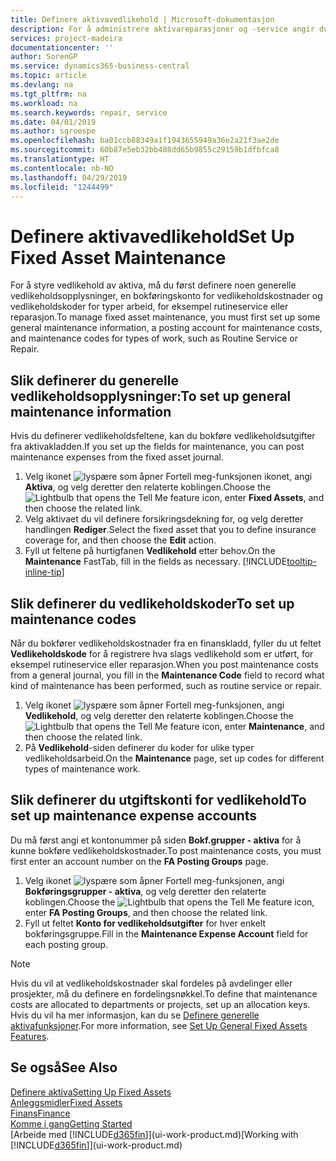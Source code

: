 ```yaml
---
title: Definere aktivavedlikehold | Microsoft-dokumentasjon
description: For å administrere aktivareparasjoner og -service angir du generelle vedlikeholdsopplysninger, koder for typen arbeid og en bokføringskonto for kost.
services: project-madeira
documentationcenter: ''
author: SorenGP
ms.service: dynamics365-business-central
ms.topic: article
ms.devlang: na
ms.tgt_pltfrm: na
ms.workload: na
ms.search.keywords: repair, service
ms.date: 04/01/2019
ms.author: sgroespe
ms.openlocfilehash: ba01ccb88349a1f1943655949a36e2a21f3ae2de
ms.sourcegitcommit: 60b87e5eb32bb408dd65b9855c29159b1dfbfca8
ms.translationtype: HT
ms.contentlocale: nb-NO
ms.lasthandoff: 04/29/2019
ms.locfileid: "1244499"
---
```

# <a name="set-up-fixed-asset-maintenance"></a><span data-ttu-id="78a10-103">Definere aktivavedlikehold</span><span class="sxs-lookup"><span data-stu-id="78a10-103">Set Up Fixed Asset Maintenance</span></span>
<span data-ttu-id="78a10-104">For å styre vedlikehold av aktiva, må du først definere noen generelle vedlikeholdsopplysninger, en bokføringskonto for vedlikeholdskostnader og vedlikeholdskoder for typer arbeid, for eksempel rutineservice eller reparasjon.</span><span class="sxs-lookup"><span data-stu-id="78a10-104">To manage fixed asset maintenance, you must first set up some general maintenance information, a posting account for maintenance costs, and maintenance codes for types of work, such as Routine Service or Repair.</span></span>

## <a name="to-set-up-general-maintenance-information"></a><span data-ttu-id="78a10-105">Slik definerer du generelle vedlikeholdsopplysninger:</span><span class="sxs-lookup"><span data-stu-id="78a10-105">To set up general maintenance information</span></span>
<span data-ttu-id="78a10-106">Hvis du definerer vedlikeholdsfeltene, kan du bokføre vedlikeholdsutgifter fra aktivakladden.</span><span class="sxs-lookup"><span data-stu-id="78a10-106">If you set up the fields for maintenance, you can post maintenance expenses from the fixed asset journal.</span></span>

1. <span data-ttu-id="78a10-107">Velg ikonet ![lyspære som åpner Fortell meg-funksjonen](media/ui-search/search_small.png "Fortell hva du vil gjøre") ikonet, angi **Aktiva**, og velg deretter den relaterte koblingen.</span><span class="sxs-lookup"><span data-stu-id="78a10-107">Choose the ![Lightbulb that opens the Tell Me feature](media/ui-search/search_small.png "Tell me what you want to do") icon, enter **Fixed Assets**, and then choose the related link.</span></span>
2. <span data-ttu-id="78a10-108">Velg aktivaet du vil definere forsikringsdekning for, og velg deretter handlingen **Rediger**.</span><span class="sxs-lookup"><span data-stu-id="78a10-108">Select the fixed asset that you to define insurance coverage for, and then choose the **Edit** action.</span></span>
3. <span data-ttu-id="78a10-109">Fyll ut feltene på hurtigfanen **Vedlikehold** etter behov.</span><span class="sxs-lookup"><span data-stu-id="78a10-109">On the **Maintenance** FastTab, fill in the fields as necessary.</span></span> [!INCLUDE[tooltip-inline-tip](includes/tooltip-inline-tip_md.md)]

## <a name="to-set-up-maintenance-codes"></a><span data-ttu-id="78a10-110">Slik definerer du vedlikeholdskoder</span><span class="sxs-lookup"><span data-stu-id="78a10-110">To set up maintenance codes</span></span>
<span data-ttu-id="78a10-111">Når du bokfører vedlikeholdskostnader fra en finanskladd, fyller du ut feltet **Vedlikeholdskode** for å registrere hva slags vedlikehold som er utført, for eksempel rutineservice eller reparasjon.</span><span class="sxs-lookup"><span data-stu-id="78a10-111">When you post maintenance costs from a general journal, you fill in the **Maintenance Code** field to record what kind of maintenance has been performed, such as routine service or repair.</span></span>

1. <span data-ttu-id="78a10-112">Velg ikonet ![lyspære som åpner Fortell meg-funksjonen](media/ui-search/search_small.png "Fortell hva du vil gjøre"), angi **Vedlikehold**, og velg deretter den relaterte koblingen.</span><span class="sxs-lookup"><span data-stu-id="78a10-112">Choose the ![Lightbulb that opens the Tell Me feature](media/ui-search/search_small.png "Tell me what you want to do") icon, enter **Maintenance**, and then choose the related link.</span></span>
2. <span data-ttu-id="78a10-113">På **Vedlikehold**-siden definerer du koder for ulike typer vedlikeholdsarbeid.</span><span class="sxs-lookup"><span data-stu-id="78a10-113">On the **Maintenance** page, set up codes for different types of maintenance work.</span></span>

## <a name="to-set-up-maintenance-expense-accounts"></a><span data-ttu-id="78a10-114">Slik definerer du utgiftskonti for vedlikehold</span><span class="sxs-lookup"><span data-stu-id="78a10-114">To set up maintenance expense accounts</span></span>
<span data-ttu-id="78a10-115">Du må først angi et kontonummer på siden **Bokf.grupper - aktiva** for å kunne bokføre vedlikeholdskostnader.</span><span class="sxs-lookup"><span data-stu-id="78a10-115">To post maintenance costs, you must first enter an account number on the **FA Posting Groups** page.</span></span>

1. <span data-ttu-id="78a10-116">Velg ikonet ![lyspære som åpner Fortell meg-funksjonen](media/ui-search/search_small.png "Fortell hva du vil gjøre"), angi **Bokføringsgrupper - aktiva**, og velg deretter den relaterte koblingen.</span><span class="sxs-lookup"><span data-stu-id="78a10-116">Choose the ![Lightbulb that opens the Tell Me feature](media/ui-search/search_small.png "Tell me what you want to do") icon, enter **FA Posting Groups**, and then choose the related link.</span></span>
2. <span data-ttu-id="78a10-117">Fyll ut feltet **Konto for vedlikeholdsutgifter** for hver enkelt bokføringsgruppe.</span><span class="sxs-lookup"><span data-stu-id="78a10-117">Fill in the **Maintenance Expense Account** field for each posting group.</span></span>

> [!NOTE]  
>   <span data-ttu-id="78a10-118">Hvis du vil at vedlikeholdskostnader skal fordeles på avdelinger eller prosjekter, må du definere en fordelingsnøkkel.</span><span class="sxs-lookup"><span data-stu-id="78a10-118">To define that maintenance costs are allocated to departments or projects, set up an allocation keys.</span></span> <span data-ttu-id="78a10-119">Hvis du vil ha mer informasjon, kan du se [Definere generelle aktivafunksjoner](fa-how-setup-general.md).</span><span class="sxs-lookup"><span data-stu-id="78a10-119">For more information, see [Set Up General Fixed Assets Features](fa-how-setup-general.md).</span></span>

## <a name="see-also"></a><span data-ttu-id="78a10-120">Se også</span><span class="sxs-lookup"><span data-stu-id="78a10-120">See Also</span></span>
[<span data-ttu-id="78a10-121">Definere aktiva</span><span class="sxs-lookup"><span data-stu-id="78a10-121">Setting Up Fixed Assets</span></span>](fa-setup.md)  
[<span data-ttu-id="78a10-122">Anleggsmidler</span><span class="sxs-lookup"><span data-stu-id="78a10-122">Fixed Assets</span></span>](fa-manage.md)  
[<span data-ttu-id="78a10-123">Finans</span><span class="sxs-lookup"><span data-stu-id="78a10-123">Finance</span></span>](finance.md)  
[<span data-ttu-id="78a10-124">Komme i gang</span><span class="sxs-lookup"><span data-stu-id="78a10-124">Getting Started</span></span>](product-get-started.md)  
<span data-ttu-id="78a10-125">[Arbeide med [!INCLUDE[d365fin](includes/d365fin_md.md)]](ui-work-product.md)</span><span class="sxs-lookup"><span data-stu-id="78a10-125">[Working with [!INCLUDE[d365fin](includes/d365fin_md.md)]](ui-work-product.md)</span></span>

